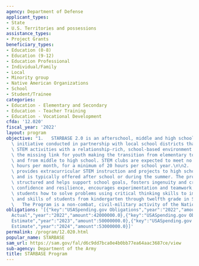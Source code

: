 ```yaml
---
agency: Department of Defense
applicant_types:
- State
- U.S. Territories and possessions
assistance_types:
- Project Grants
beneficiary_types:
- Education (0-8)
- Education (9-12)
- Education Professional
- Individual/Family
- Local
- Minority group
- Native American Organizations
- School
- Student/Trainee
categories:
- Education - Elementary and Secondary
- Education - Teacher Training
- Education - Vocational Development
cfda: '12.020'
fiscal_year: '2022'
layout: program
objective: "1.   STARBASE 2.0 is an afterschool, middle and high school mentoring\
  \ initiative conducted in partnership with local school districts that combines\
  \ STEM activities with a relationship-rich, school-based environment to provide\
  \ the missing link for youth making the transition from elementary to middle school,\
  \ and from middle to high school. STEM clubs are expected to meet no less than four\
  \ hours per month, for a minimum of 20 hours per school year.\n\n2.   STARBASE 3.0\
  \ provides extracurricular STEM instruction and projects to high school students\
  \ and is typically offered after school or during the summer. The program is highly\
  \ structured and helps support school goals, fosters ingenuity and creativity, builds\
  \ confidence and resilience, encourages experimentation and teamwork, and teaches\
  \ students how to solve problems using critical thinking skills to improve knowledge\
  \ and skills of students from kindergarten through twelfth grade in STEM. \n\n3.\
  \   The Program is a non-combat, civil-military activity of the National Guard"
obligations: '[{"key":"USASpending.gov Obligations","year":"2022","amount":0.0},{"key":"SAM.gov
  Actual","year":"2022","amount":42000000.0},{"key":"USASpending.gov Obligations","year":"2023","amount":8536837.0},{"key":"SAM.gov
  Estimate","year":"2023","amount":50000000.0},{"key":"USASpending.gov Obligations","year":"2024","amount":0.0},{"key":"SAM.gov
  Estimate","year":"2024","amount":53000000.0}]'
permalink: /program/12.020.html
popular_name: STARBASE
sam_url: https://sam.gov/fal/d6c9dd7bca0e4b0bb77ea64aac3687ce/view
sub-agency: Department of the Army
title: STARBASE Program
---
```

